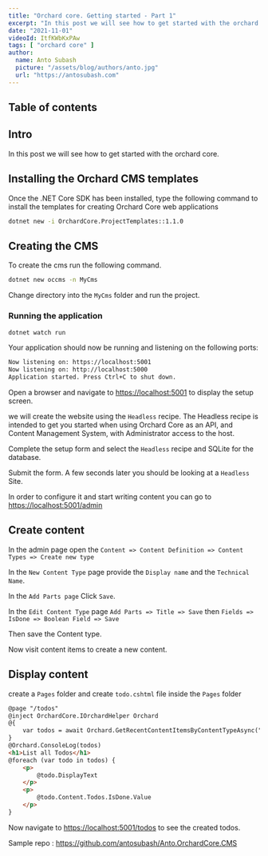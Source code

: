 ```yaml
---
title: "Orchard core. Getting started - Part 1"
excerpt: "In this post we will see how to get started with the orchard core."
date: "2021-11-01"
videoId: ItfKWbKxPAw
tags: [ "orchard core" ]
author:
  name: Anto Subash
  picture: "/assets/blog/authors/anto.jpg"
  url: "https://antosubash.com"
---
```

## Table of contents

## Intro

In this post we will see how to get started with the orchard core.

## Installing the Orchard CMS templates

Once the .NET Core SDK has been installed, type the following command to install the templates for creating Orchard Core web applications

```bash
dotnet new -i OrchardCore.ProjectTemplates::1.1.0
```

## Creating the CMS

To create the cms run the following command.

```bash
dotnet new occms -n MyCms
```

Change directory into the `MyCms` folder and run the project.

### Running the application

```bash
dotnet watch run
```

Your application should now be running and listening on the following ports:

```bash
Now listening on: https://localhost:5001
Now listening on: http://localhost:5000
Application started. Press Ctrl+C to shut down.
```

Open a browser and navigate to <https://localhost:5001> to display the setup screen.

we will create the website using the `Headless` recipe. The Headless recipe is intended to get you started when using Orchard Core as an API, and Content Management System, with Administrator access to the host.

Complete the setup form and select the `Headless` recipe and SQLite for the database.

Submit the form. A few seconds later you should be looking at a `Headless` Site.

In order to configure it and start writing content you can go to <https://localhost:5001/admin>

## Create content

In the admin page open the `Content => Content Definition => Content Types => Create new type`

In the `New Content Type` page provide the `Display name` and the `Technical Name`.

In the `Add Parts page` Click `Save`.

In the `Edit Content Type` page `Add Parts => Title => Save` then `Fields => IsDone => Boolean Field => Save`

Then save the Content type.

Now visit content items to create a new content.

## Display content

create a `Pages` folder and create `todo.cshtml` file inside the `Pages` folder

```html
@page "/todos"
@inject OrchardCore.IOrchardHelper Orchard
@{
    var todos = await Orchard.GetRecentContentItemsByContentTypeAsync("Todos");
}
@Orchard.ConsoleLog(todos)
<h1>List all Todos</h1>
@foreach (var todo in todos) {
    <p>
        @todo.DisplayText
    </p>
    <p>
        @todo.Content.Todos.IsDone.Value
    </p>
}
```

Now navigate to <https://localhost:5001/todos> to see the created todos.

Sample repo : <https://github.com/antosubash/Anto.OrchardCore.CMS>

